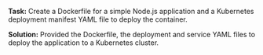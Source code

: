 **Task:** Create a Dockerfile for a simple Node.js application and a Kubernetes deployment manifest YAML file to deploy the container.

**Solution:** Provided the Dockerfile, the deployment and service YAML files to deploy the application to a Kubernetes cluster.
